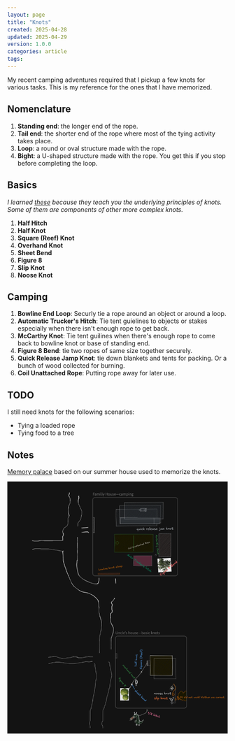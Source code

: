 ```yaml
---
layout: page
title: "Knots"
created: 2025-04-28
updated: 2025-04-29
version: 1.0.0
categories: article
tags:
---
```


My recent camping adventures required that I pickup a few knots for various tasks. This is my reference for the ones that I have memorized.

## Nomenclature
1. **Standing end**: the longer end of the rope.
2. **Tail end**: the shorter end of the rope where most of the tying activity takes place.
3. **Loop**: a round or oval structure made with the rope.
4. **Bight**: a U-shaped structure made with the rope. You get this if you stop before completing the loop.

## Basics
_I learned [these](https://www.animatedknots.com/basic-knots) because they teach you the underlying principles of knots. Some of them are components of other more complex knots._

1. **Half Hitch**
2. **Half Knot**
3. **Square (Reef) Knot**
4. **Overhand Knot**
5. **Sheet Bend**
6. **Figure 8**
7. **Slip Knot**
8. **Noose Knot**

## Camping

1. **Bowline End Loop**: Securly tie a rope around an object or around a loop.
2. **Automatic Trucker's Hitch**: Tie tent guielines to objects or stakes especially when there isn't enough rope to get back.
4. **McCarthy Knot**: Tie tent guilines when there's enough rope to come back to bowline knot or base of standing end.
3. **Figure 8 Bend**: tie two ropes of same size together securely.
5. **Quick Release Jamp Knot**: tie down blankets and tents for packing. Or a bunch of wood collected for burning.
6. **Coil Unattached Rope**: Putting rope away for later use.

## TODO
I still need knots for the following scenarios:
* Tying a loaded rope
* Tying food to a tree


## Notes
[Memory palace](/books/unlimited-memory) based on our summer house used to memorize the knots.

![rope palace](/assets/rope-palace.png)
